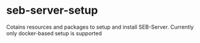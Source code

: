 # seb-server-setup
Cotains resources and packages to setup and install SEB-Server. Currently only docker-based setup is supported
